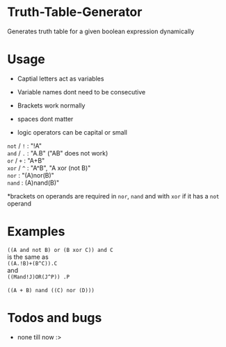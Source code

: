 # Truth-Table-Generator
Generates truth table for a given boolean expression dynamically

# Usage
- Captial letters act as variables

- Variable names dont need to be consecutive

- Brackets work normally

- spaces dont matter

- logic operators can be capital or small

`not` / `!` : "!A"<br>
`and` / `.` : "A.B" ("AB" does not work)<br>
`or` / `+` : "A+B"<br>
`xor` / `^` : "A^B", "A xor (not B)"<br>
`nor` : "(A)nor(B)"<br>
`nand` : (A)nand(B)"<br>

*brackets on operands are required in `nor`, `nand` and with `xor` if it has a `not` operand

# Examples
`((A and not B) or (B xor C)) and C`<br>
is the same as<br>
`((A.!B)+(B^C)).C`<br>
and<br>
`((Mand!J)OR(J^P)) .P`<br><br>
`((A + B) nand ((C) nor (D)))`

# Todos and bugs
- none till now :>
